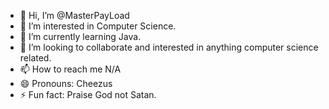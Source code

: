 - 👋 Hi, I’m @MasterPayLoad
- 👀 I’m interested in Computer Science.
- 🌱 I’m currently learning Java.
- 💞️ I’m looking to collaborate and interested in anything computer science related. 
- 📫 How to reach me N/A
- 😄 Pronouns: Cheezus
- ⚡ Fun fact: Praise God not Satan.

<!---
MasterPayLoad/MasterPayLoad is a ✨ special ✨ repository because its `README.md` (this file) appears on your GitHub profile.
You can click the Preview link to take a look at your changes.
--->
